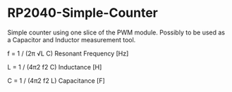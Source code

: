 # RP2040-Simple-Counter
Simple counter using one slice of the PWM module.
Possibly to be used as a Capacitor and Inductor measurement tool.

f = 1 / (2π √L C)   Resonant Frequency [Hz]

L = 1 / (4π2 f2 C)   Inductance [H]

C = 1 / (4π2 f2 L)   Capacitance [F]


